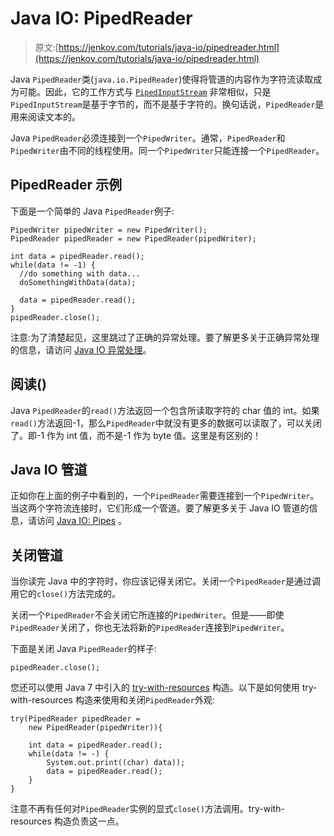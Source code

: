 # Java IO: PipedReader

> 原文:[https://jenkov.com/tutorials/java-io/pipedreader.html](https://jenkov.com/tutorials/java-io/pipedreader.html)

Java `PipedReader`类(`java.io.PipedReader`)使得将管道的内容作为字符流读取成为可能。因此，它的工作方式与 [`PipedInputStream`](pipedinputstream.html) 非常相似，只是`PipedInputStream`是基于字节的，而不是基于字符的。换句话说，`PipedReader`是用来阅读文本的。

Java `PipedReader`必须连接到一个`PipedWriter`。通常，`PipedReader`和`PipedWriter`由不同的线程使用。同一个`PipedWriter`只能连接一个`PipedReader`。

## PipedReader 示例

下面是一个简单的 Java `PipedReader`例子:

```
PipedWriter pipedWriter = new PipedWriter();
PipedReader pipedReader = new PipedReader(pipedWriter);

int data = pipedReader.read();
while(data != -1) {
  //do something with data...
  doSomethingWithData(data);

  data = pipedReader.read();
}
pipedReader.close();

```

注意:为了清楚起见，这里跳过了正确的异常处理。要了解更多关于正确异常处理的信息，请访问 [Java IO 异常处理](io-exception-handling.html)。

## 阅读()

Java `PipedReader`的`read()`方法返回一个包含所读取字符的 char 值的 int。如果`read()`方法返回-1，那么`PipedReader`中就没有更多的数据可以读取了，可以关闭了。即-1 作为 int 值，而不是-1 作为 byte 值。这里是有区别的！

## Java IO 管道

正如你在上面的例子中看到的，一个`PipedReader`需要连接到一个`PipedWriter`。当这两个字符流连接时，它们形成一个管道。要了解更多关于 Java IO 管道的信息，请访问 [Java IO: Pipes](pipes.html) 。

## 关闭管道

当你读完 Java 中的字符时，你应该记得关闭它。关闭一个`PipedReader`是通过调用它的`close()`方法完成的。

关闭一个`PipedReader`不会关闭它所连接的`PipedWriter`。但是——即使`PipedReader`关闭了，你也无法将新的`PipedReader`连接到`PipedWriter`。

下面是关闭 Java `PipedReader`的样子:

```
pipedReader.close();

```

您还可以使用 Java 7 中引入的 [try-with-resources](/java-exception-handling/try-with-resources.html) 构造。以下是如何使用 try-with-resources 构造来使用和关闭`PipedReader`外观:

```
try(PipedReader pipedReader =
    new PipedReader(pipedWriter)){

    int data = pipedReader.read();
    while(data != -) {
        System.out.print((char) data));
        data = pipedReader.read();
    }
}

```

注意不再有任何对`PipedReader`实例的显式`close()`方法调用。try-with-resources 构造负责这一点。
